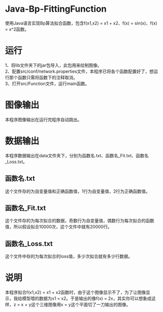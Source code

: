 # Java-Bp-FittingFunction
使用Java语言实现Bp算法拟合函数，包含f(x1,x2) = x1 + x2、f(x) = sin(x)、f(x) = x^2函数。
# 运行
1、将lib文件夹下的jar包导入，此包用来绘制图像。<br>
2、配置src/conf/network.properties文件，本程序已将各个函数配置好了，想运行那个函数只需将函数下的注释取消。<br>
3、打开src/Function文件，运行main函数。<br>
# 图像输出
本程序图像输出在运行完程序自动跳出。
# 数据输出
本程序数据输出在data文件夹下，分别为函数名.txt、函数名_Fit.txt、函数名_Loss.txt。<br>
## 函数名.txt
这个文件存的为自变量值和正确函数值，1行为自变量值，2行为正确函数值。<br>
## 函数名_Fit.txt
这个文件存的为每次拟合的数据，奇数行为自变量值，偶数行为每次拟合的函数值，所以假设拟合10000次，这个文件中就有20000行。<br>
## 函数名_Loss.txt
这个文件中存的为每次拟合的loss值，多少次拟合就有多少行数据。<br>
# 说明
本程序拟合f(x1,x2) = x1 + x2函数时，由于这个图像显示不了，为了让图像显示，我给模型喂的数据为x1 = x2。于是输出的像f(x) = 2x，其实你可以想象成这样，z = x + y这个三维图像用x = y这个平面切了一刀输出的图像。
